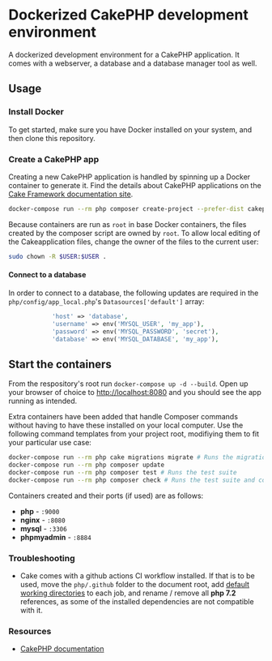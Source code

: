 # Dockerized CakePHP development environment

A dockerized development environment for a CakePHP application. It comes with a webserver, a database and a database manager tool as well.

## Usage

### Install Docker

To get started, make sure you have Docker installed on your system, and then clone this repository.

### Create a CakePHP app

Creating a new CakePHP application is handled by spinning up a Docker container to generate it.
Find the details about CakePHP applications on the [Cake Framework documentation site](https://book.cakephp.org/4/en/installation.html).

```sh
docker-compose run --rm php composer create-project --prefer-dist cakephp/app:~4.2 .
```
Because containers are run as `root` in base Docker containers, the files created by  the composer script are owned by `root`. To allow local editing of the Cakeapplication files, change the owner of the files to the current user:
```sh
sudo chown -R $USER:$USER .
```

#### Connect to a database

In order to connect to a database, the following updates are required in the `php/config/app_local.php`'s `Datasources['default']` array:

``` php
            'host' => 'database',
            'username' => env('MYSQL_USER', 'my_app'),
            'password' => env('MYSQL_PASSWORD', 'secret'),
            'database' => env('MYSQL_DATABASE', 'my_app'),
```

## Start the containers

From the respository's root run `docker-compose up -d --build`. Open up your browser of choice to [http://localhost:8080](http://localhost:8080) and you should see the app running as intended.

Extra containers have been added that handle Composer commands without having to have these installed on your local computer. Use the following command templates from your project root, modifiying them to fit your particular use case:

``` sh
docker-compose run --rm php cake migrations migrate # Runs the migrations
docker-compose run --rm php composer update
docker-compose run --rm php composer test # Runs the test suite
docker-compose run --rm php composer check # Runs the test suite and codesniffer
```

Containers created and their ports (if used) are as follows:

- **php** - `:9000`
- **nginx** - `:8080`
- **mysql** - `:3306`
- **phpmyadmin** - `:8884`

### Troubleshooting

- Cake comes with a github actions CI workflow installed. If that is to be used, move the `php/.github` folder to the document root, add [default working directories](https://docs.github.com/en/actions/reference/workflow-syntax-for-github-actions#jobsjob_iddefaultsrun) to each job, and rename / remove all **php 7.2** references, as some of the installed dependencies are not compatible with it.

### Resources

- [CakePHP documentation](https://book.cakephp.org/4/en/quickstart.html)
